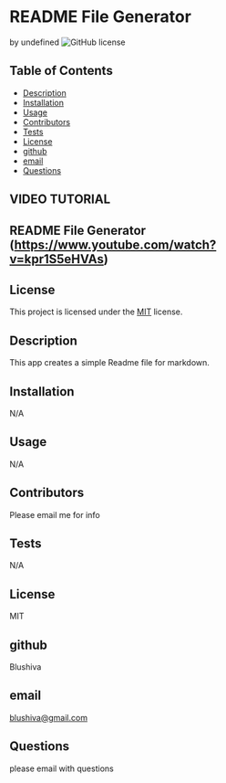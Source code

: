 # README File Generator
  by undefined
  ![GitHub license](https://img.shields.io/badge/license-MIT-blue.svg)

  ## Table of Contents
  
- [Description](##description)
- [Installation](##installation)
- [Usage](#usage)
- [Contributors](##contributing)
- [Tests](##tests)
- [License](##license)
- [github](##github)
- [email](##email)
- [Questions](##questions)

## VIDEO TUTORIAL
## README File Generator (https://www.youtube.com/watch?v=kpr1S5eHVAs)

## License
This project is licensed under the [MIT](https://choosealicense.com/licenses/MIT) license.
## Description
This app creates a simple Readme file for markdown.
## Installation
N/A
## Usage
N/A
## Contributors
Please email me for info
## Tests
N/A
## License
MIT
## github
Blushiva
## email
blushiva@gmail.com
## Questions
please email with questions
